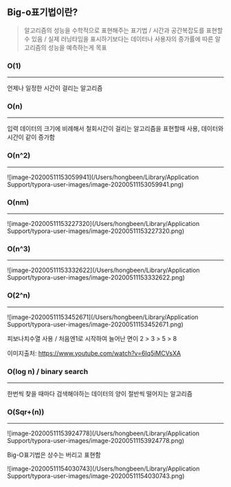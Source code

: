 ## Big-o표기법이란?

> 알고리즘의 성능을 수학적으로 표현해주는 표기법 / 시간과 공간복잡도를 표현할 수 있음 / 실제 러닝타임을 표시하기보다는 데이터나 사용자의 증가률에 따른 알고리즘의 성능을 예측하는게 목표 

### O(1)

-----

언제나 일정한 시간이 걸리는 알고리즘

### O(n)

----

입력 데이터의 크기에 비례해서 철회시간이 걸리는 알고리즘을 표현할때 사용, 데이터와 시간이 같이 증가함

### O(n^2)

-----

![image-20200511153059941](/Users/hongbeen/Library/Application Support/typora-user-images/image-20200511153059941.png)

### O(nm)

----

![image-20200511153227320](/Users/hongbeen/Library/Application Support/typora-user-images/image-20200511153227320.png)

### O(n^3)

---

![image-20200511153332622](/Users/hongbeen/Library/Application Support/typora-user-images/image-20200511153332622.png)

### O(2^n)

-----

![image-20200511153452671](/Users/hongbeen/Library/Application Support/typora-user-images/image-20200511153452671.png)

피보나치수열 사용 / 처음엔1로 시작하여 늘어난 면이 2 > 3 > 5 > 8

이미지출처: https://www.youtube.com/watch?v=6Iq5iMCVsXA

### O(log n) / binary search

----

한번씩 찾을 때마다 검색해야하는 데이터의 양이 절반씩 떨어지는 알고리즘

### O(Sqr+(n))

------

![image-20200511153924778](/Users/hongbeen/Library/Application Support/typora-user-images/image-20200511153924778.png)



Big-O표기법은 상수는 버리고 표현함

![image-20200511154030743](/Users/hongbeen/Library/Application Support/typora-user-images/image-20200511154030743.png)